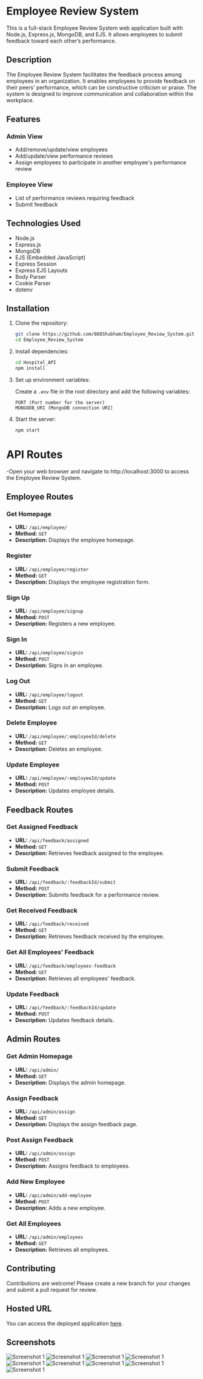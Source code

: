 # Employee Review System

This is a full-stack Employee Review System web application built with Node.js, Express.js, MongoDB, and EJS. It allows employees to submit feedback toward each other’s performance.

## Description

The Employee Review System facilitates the feedback process among employees in an organization. It enables employees to provide feedback on their peers' performance, which can be constructive criticism or praise. The system is designed to improve communication and collaboration within the workplace.

## Features

### Admin View
- Add/remove/update/view employees
- Add/update/view performance reviews
- Assign employees to participate in another employee's performance review

### Employee View
- List of performance reviews requiring feedback
- Submit feedback

## Technologies Used

- Node.js
- Express.js
- MongoDB
- EJS (Embedded JavaScript)
- Express Session
- Express EJS Layouts
- Body Parser
- Cookie Parser
- dotenv

## Installation

1. Clone the repository:

   ```bash
   git clone https://github.com/888Shubham/Employee_Review_System.git
   cd Employee_Review_System
   
2. Install dependencies:

    ```bash
    cd Hospital_API
    npm install
    ```

3. Set up environment variables:

    Create a `.env` file in the root directory and add the following variables:

    ```plaintext
    PORT (Port number for the server)
    MONGODB_URI (MongoDB connection URI)
    ```

4. Start the server:

    ```bash
    npm start
    ```
# API Routes
-Open your web browser and navigate to http://localhost:3000 to access the Employee Review System.

## Employee Routes

### Get Homepage
- **URL:** `/api/employee/`
- **Method:** `GET`
- **Description:** Displays the employee homepage.

### Register
- **URL:** `/api/employee/register`
- **Method:** `GET`
- **Description:** Displays the employee registration form.

### Sign Up
- **URL:** `/api/employee/signup`
- **Method:** `POST`
- **Description:** Registers a new employee.

### Sign In
- **URL:** `/api/employee/signin`
- **Method:** `POST`
- **Description:** Signs in an employee.

### Log Out
- **URL:** `/api/employee/logout`
- **Method:** `GET`
- **Description:** Logs out an employee.

### Delete Employee
- **URL:** `/api/employee/:employeeId/delete`
- **Method:** `GET`
- **Description:** Deletes an employee.

### Update Employee
- **URL:** `/api/employee/:employeeId/update`
- **Method:** `POST`
- **Description:** Updates employee details.

## Feedback Routes

### Get Assigned Feedback
- **URL:** `/api/feedback/assigned`
- **Method:** `GET`
- **Description:** Retrieves feedback assigned to the employee.

### Submit Feedback
- **URL:** `/api/feedback/:feedbackId/submit`
- **Method:** `POST`
- **Description:** Submits feedback for a performance review.

### Get Received Feedback
- **URL:** `/api/feedback/received`
- **Method:** `GET`
- **Description:** Retrieves feedback received by the employee.

### Get All Employees' Feedback
- **URL:** `/api/feedback/employees-feedback`
- **Method:** `GET`
- **Description:** Retrieves all employees' feedback.

### Update Feedback
- **URL:** `/api/feedback/:feedbackId/update`
- **Method:** `POST`
- **Description:** Updates feedback details.

## Admin Routes

### Get Admin Homepage
- **URL:** `/api/admin/`
- **Method:** `GET`
- **Description:** Displays the admin homepage.

### Assign Feedback
- **URL:** `/api/admin/assign`
- **Method:** `GET`
- **Description:** Displays the assign feedback page.

### Post Assign Feedback
- **URL:** `/api/admin/assign`
- **Method:** `POST`
- **Description:** Assigns feedback to employees.

### Add New Employee
- **URL:** `/api/admin/add-employee`
- **Method:** `POST`
- **Description:** Adds a new employee.

### Get All Employees
- **URL:** `/api/admin/employees`
- **Method:** `GET`
- **Description:** Retrieves all employees.

## Contributing

Contributions are welcome! Please create a new branch for your changes and submit a pull request for review.

## Hosted URL
You can access the deployed application [here](https://employee-review-system-l1sk.onrender.com).



## Screenshots
![Screenshot 1](screenshots/screenshot1.png)
![Screenshot 1](screenshots/screenshot2.png)
![Screenshot 1](screenshots/screenshot3.png)
![Screenshot 1](screenshots/screenshot4.png)
![Screenshot 1](screenshots/screenshot5.png)
![Screenshot 1](screenshots/screenshot6.png)
![Screenshot 1](screenshots/screenshot7.png)
![Screenshot 1](screenshots/screenshot8.png)
![Screenshot 1](screenshots/screenshot9.png)

